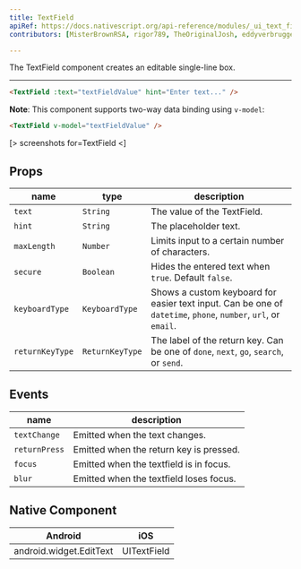 ```yaml
---
title: TextField
apiRef: https://docs.nativescript.org/api-reference/modules/_ui_text_field_
contributors: [MisterBrownRSA, rigor789, TheOriginalJosh, eddyverbruggen]

---
```


The TextField component creates an editable single-line box.

---

```html
<TextField :text="textFieldValue" hint="Enter text..." />
```

**Note**: This component supports two-way data binding using `v-model`:

```html
<TextField v-model="textFieldValue" />
```

[> screenshots for=TextField <]

## Props

| name | type | description |
|------|------|-------------|
| `text` | `String` | The value of the TextField.
| `hint` | `String` | The placeholder text.
| `maxLength` | `Number` | Limits input to a certain number of characters.
| `secure` | `Boolean` | Hides the entered text when `true`. Default `false`.
| `keyboardType` | `KeyboardType` | Shows a custom keyboard for easier text input. Can be one of `datetime`, `phone`, `number`, `url`, or `email`.
| `returnKeyType` | `ReturnKeyType` | The label of the return key. Can be one of `done`, `next`, `go`, `search`, or `send`.

## Events

| name | description |
|------|-------------|
| `textChange`| Emitted when the text changes.
| `returnPress`| Emitted when the return key is pressed.
| `focus`| Emitted when the textfield is in focus.
| `blur`| Emitted when the textfield loses focus.

## Native Component
| Android | iOS |
|---------|-----|
| android.widget.EditText | UITextField
